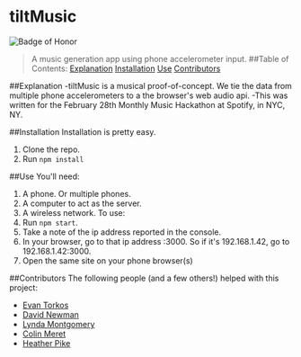 # tiltMusic
![Badge of Honor](https://img.shields.io/badge/Built%20at-Fullstack-green.svg?style=flat-square)
>A music generation app using phone accelerometer input.
##Table of Contents:
[Explanation](#Explanation)
[Installation](#Installation)
[Use](#Use)
[Contributors](#Contributors)

##Explanation
-tiltMusic is a musical proof-of-concept. We tie the data from multiple phone accelerometers to a the browser's web audio
api.
-This was written for the February 28th Monthly Music Hackathon at Spotify, in NYC, NY.

##Installation
Installation is pretty easy. 
1. Clone the repo.
2. Run ```npm install```

##Use
You'll need:
1. A phone. Or multiple phones.
2. A computer to act as the server.
3. A wireless network.
To use:
1. Run ```npm start```.
2. Take a note of the ip address reported in the console. 
3. In your browser, go to that ip address :3000. So if it's 192.168.1.42, go to 192.168.1.42:3000.
4. Open the same site on your phone browser(s)

##Contributors
The following people (and a few others!) helped with this project:
- [Evan Torkos](github.com/etorkos)
- [David Newman](github.com/Newms34)
- [Lynda Montgomery](github.com/montgol)
- [Colin Meret](github.com/colin92)
- [Heather Pike](github.com/heatherpike)
